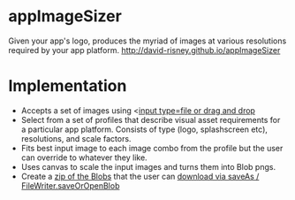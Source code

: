appImageSizer
=============

Given your app's logo, produces the myriad of images at various resolutions required by your app platform. http://david-risney.github.io/appImageSizer

Implementation
==============

 - Accepts a set of images using <[input type=file or drag and drop](http://www.html5rocks.com/en/tutorials/file/dndfiles/)
 - Select from a set of profiles that describe visual asset requirements for a particular app platform. Consists of type (logo, splashscreen etc), resolutions, and scale factors.
 - Fits best input image to each image combo from the profile but the user can override to whatever they like.
 - Uses canvas to scale the input images and turns them into Blob pngs.
 - Create a [zip of the Blobs](http://gildas-lormeau.github.io/zip.js/core-api.html) that the user can [download via saveAs / FileWriter.saveOrOpenBlob](https://github.com/eligrey/FileSaver.js)
